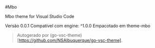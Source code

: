 #Mbo

Mbo theme for Visual Studio Code

Versão 0.0.1
Compatível com engine: ^1.0.0
Empacotado em theme-mbo

> Autogerado por (go-vsc-theme)[https://github.com/NSAlbuquerque/go-vsc-theme].